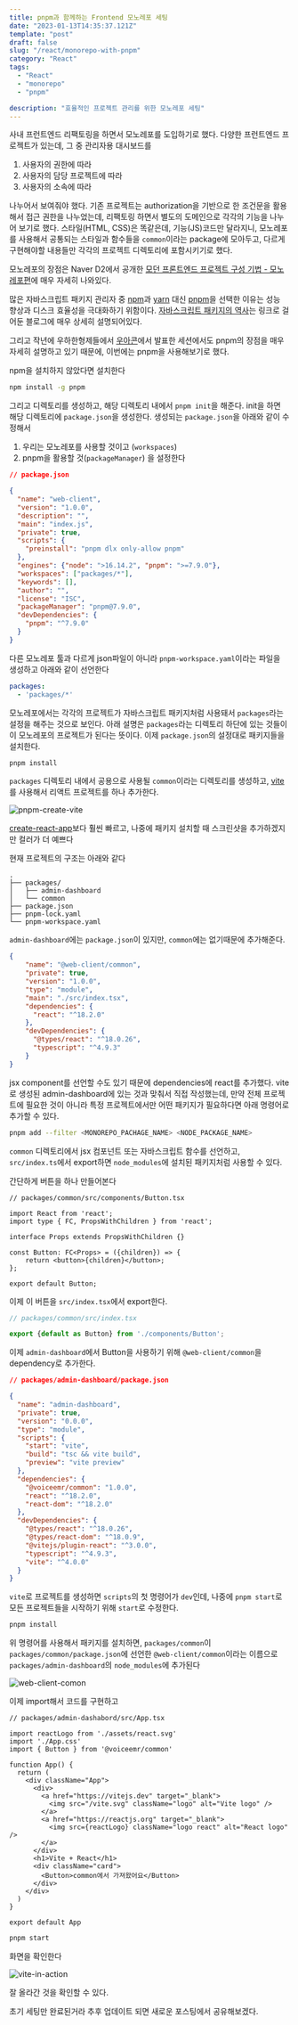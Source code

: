 ```yaml
---
title: pnpm과 함께하는 Frontend 모노레포 세팅
date: "2023-01-13T14:35:37.121Z"
template: "post"
draft: false
slug: "/react/monorepo-with-pnpm"
category: "React"
tags:
  - "React"
  - "monorepo"
  - "pnpm"

description: "효율적인 프로젝트 관리를 위한 모노레포 세팅"
---
```


사내 프런트엔드 리팩토링을 하면서 모노레포를 도입하기로 했다. 다양한 프런트엔드 프로젝트가 있는데, 그 중 관리자용 대시보드를 
1. 사용자의 권한에 따라
2. 사용자의 담당 프로젝트에 따라
3. 사용자의 소속에 따라 

나누어서 보여줘야 했다. 
기존 프로젝트는 authorization을 기반으로 한 조건문을 활용해서 접근 권한을 나누었는데, 
리팩토링 하면서 별도의 도메인으로 각각의 기능을 나누어 보기로 했다. 
스타일(HTML, CSS)은 똑같은데, 기능(JS)코드만 달라지니, 모노레포를 사용해서 공통되는 스타일과 함수들을 `common`이라는 package에 모아두고, 다르게 구현해야할 내용들만 각각의 프로젝트 디렉토리에 포함시키기로 했다. 

모노레포의 장점은 Naver D2에서 공개한 [모던 프론트엔드 프로젝트 구성 기법 - 모노레포편](https://d2.naver.com/helloworld/0923884)에 매우 자세히 나와있다. 

많은 자바스크립트 패키지 관리자 중 [npm](https://www.npmjs.com/)과 [yarn](https://classic.yarnpkg.com/lang/en/) 대신 [pnpm](https://pnpm.io/ko/)을 선택한 이유는 성능 향상과 디스크 효율성을 극대화하기 위함이다. [자바스크립트 패키지의 역사](https://yceffort.kr/2022/05/npm-vs-yarn-vs-pnpm)는 링크로 걸어둔 블로그에 매우 상세히 설명되어있다. 

그리고 작년에 우하한형제들에서 [우아콘](https://woowacon.com/ko/2022/detailVideo/26)에서 발표한 세션에서도 pnpm의 장점을 매우 자세히 설명하고 있기 때문에, 이번에는 pnpm을 사용해보기로 했다. 

npm을 설치하지 않았다면 설치한다
```bash
npm install -g pnpm
```

그리고 디렉토리를 생성하고, 해당 디렉토리 내에서 `pnpm init`을 해준다. init을 하면 해당 디렉토리에 `package.json`을 생성한다. 생성되는 `package.json`을 아래와 같이 수정해서 
1. 우리는 모노레포를 사용할 것이고 (`workspaces`)
2. pnpm을 활용할 것(`packageManager`) 을
설정한다

```json
// package.json

{
  "name": "web-client",
  "version": "1.0.0",
  "description": "",
  "main": "index.js",
  "private": true,
  "scripts": {
    "preinstall": "pnpm dlx only-allow pnpm"
  },
  "engines": {"node": ">16.14.2", "pnpm": ">=7.9.0"},
  "workspaces": ["packages/*"],
  "keywords": [],
  "author": "",
  "license": "ISC",
  "packageManager": "pnpm@7.9.0", 
  "devDependencies": {
    "pnpm": "^7.9.0"
  }
}
```

다른 모노레포 툴과 다르게 json파일이 아니라 `pnpm-workspace.yaml`이라는 파일을 생성하고 아래와 같이 선언한다

```yml
packages:
  - 'packages/*'
```

모노레포에서는 각각의 프로젝트가 자바스크립트 패키지처럼 사용돼서 `packages`라는 설정을 해주는 것으로 보인다. 아래 설명은 `packages`라는 디렉토리 하단에 있는 것들이 이 모노레포의 프로젝트가 된다는 뜻이다. 이제 `package.json`의 설정대로 패키지들을 설치한다. 

```bash
pnpm install
```

`packages` 디렉토리 내에서 공용으로 사용될 `common`이라는 디렉토리를 생성하고, [vite](https://vitejs.dev/)를 사용해서 리액트 프로젝트를 하나 추가한다. 

![pnpm-create-vite]([Imgur](https://i.imgur.com/VtTwvF5.png))

[create-react-app](https://create-react-app.dev/)보다 훨씬 빠르고, 나중에 패키지 설치할 때 스크린샷을 추가하겠지만 컬러가 더 예쁘다

현재 프로젝트의 구조는 아래와 같다 
```
.
├── packages/
│   ├── admin-dashboard
│   └── common
├── package.json
├── pnpm-lock.yaml
└── pnpm-workspace.yaml
```

`admin-dashboard`에는 `package.json`이 있지만, `common`에는 없기때문에 추가해준다. 
```json
{
    "name": "@web-client/common",
    "private": true,
    "version": "1.0.0",
    "type": "module",
    "main": "./src/index.tsx",
    "dependencies": {
      "react": "^18.2.0"
    },
    "devDependencies": {
      "@types/react": "^18.0.26",
      "typescript": "^4.9.3"
    }
}
```

jsx component를 선언할 수도 있기 때문에 dependencies에 react를 추가했다. vite로 생성된 admin-dashboard에 있는 것과 맞춰서 직접 작성했는데, 만약 전체 프로젝트에 필요한 것이 아니라 특정 프로젝트에서만 어떤 패키지가 필요하다면 아래 명령어로 추가할 수 있다. 

```bash
pnpm add --filter <MONOREPO_PACHAGE_NAME> <NODE_PACKAGE_NAME>
```

`common` 디렉토리에서 jsx 컴포넌트 또는 자바스크립트 함수를 선언하고, `src/index.ts`에서 export하면 `node_modules`에 설치된 패키지처럼 사용할 수 있다. 

간단하게 버튼을 하나 만들어본다
```tsx
// packages/common/src/components/Button.tsx

import React from 'react';
import type { FC, PropsWithChildren } from 'react';

interface Props extends PropsWithChildren {}

const Button: FC<Props> = ({children}) => {
    return <button>{children}</button>;
};

export default Button;
```

이제 이 버튼을 `src/index.tsx`에서 export한다. 
```typescript
// packages/common/src/index.tsx

export {default as Button} from './components/Button';
```

이제 `admin-dashboard`에서 Button을 사용하기 위해 `@web-client/common`을 dependency로 추가한다. 

```json
// packages/admin-dashboard/package.json

{
  "name": "admin-dashboard",
  "private": true,
  "version": "0.0.0",
  "type": "module",
  "scripts": {
    "start": "vite",
    "build": "tsc && vite build",
    "preview": "vite preview"
  },
  "dependencies": {
    "@voiceemr/common": "1.0.0",
    "react": "^18.2.0",
    "react-dom": "^18.2.0"
  },
  "devDependencies": {
    "@types/react": "^18.0.26",
    "@types/react-dom": "^18.0.9",
    "@vitejs/plugin-react": "^3.0.0",
    "typescript": "^4.9.3",
    "vite": "^4.0.0"
  }
}
```

`vite`로 프로젝트를 생성하면 `scripts`의 첫 명령어가 `dev`인데, 나중에 `pnpm start`로 모든 프로젝트들을 시작하기 위해 `start`로 수정한다. 

```bash
pnpm install
```

위 명령어를 사용해서 패키지를 설치하면, `packages/common`이 `packages/common/package.json`에 선언한 `@web-client/common`이라는 이름으로 `packages/admin-dashboard`의 `node_modules`에 추가된다

![web-client-comon](https://i.imgur.com/MilSMuJ.png)

이제 import해서 코드를 구현하고 
```tsx
// packages/admin-dashabord/src/App.tsx

import reactLogo from './assets/react.svg'
import './App.css'
import { Button } from '@voiceemr/common'

function App() {
  return (
    <div className="App">
      <div>
        <a href="https://vitejs.dev" target="_blank">
          <img src="/vite.svg" className="logo" alt="Vite logo" />
        </a>
        <a href="https://reactjs.org" target="_blank">
          <img src={reactLogo} className="logo react" alt="React logo" />
        </a>
      </div>
      <h1>Vite + React</h1>
      <div className="card">
        <Button>common에서 가져왔어요</Button>
      </div>  
    </div>
  )
}

export default App
```

```bash
pnpm start
```

화면을 확인한다 

![vite-in-action](https://i.imgur.com/5bLZL8i.png)

잘 올라간 것을 확인할 수 있다. 

초기 세팅만 완료된거라 추후 업데이트 되면 새로운 포스팅에서 공유해보겠다. 